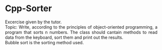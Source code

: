 # Cpp-Sorter
<p align="justify">Excercise given by the tutor. <br>
Topic:
Write, according to the principles of object-oriented programming, a program that sorts n numbers. The class should cantain methods to read data from the keyboard, sort them and print out the results. <br>
Bubble sort is the sorting method used.</p>
